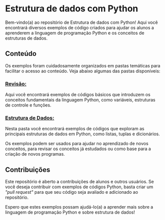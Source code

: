 # Estrutura de dados com Python

Bem-vindo(a) ao repositório de Estrutura de dados com Python! Aqui você encontrará diversos exemplos de código criados para ajudar os alunos a aprenderem a linguagem de programação Python e os conceitos de estruturas de dados.

## Conteúdo
Os exemplos foram cuidadosamente organizados em pastas temáticas para facilitar o acesso ao conteúdo. Veja abaixo algumas das pastas disponíveis:

### [Revisão:](./Revisao/) 
Aqui você encontrará exemplos de códigos básicos que introduzem os conceitos fundamentais da linguagem Python, como variáveis, estruturas de controle e funções.

### [Estrutura de Dados:](./Estrutura%20de%20dados/) 
Nesta pasta você encontrará exemplos de códigos que exploram as principais estruturas de dados em Python, como listas, tuplas e dicionários.

Os exemplos podem ser usados para ajudar no aprendizado de novos conceitos, para revisar os conceitos já estudados ou como base para a criação de novos programas.

## Contribuições
Este repositório é aberto a contribuições de alunos e outros usuários. Se você deseja contribuir com exemplos de códigos Python, basta criar um *"pull request"* para que seu código seja avaliado e adicionado ao repositório.

Espero que estes exemplos possam ajudá-lo(a) a aprender mais sobre a linguagem de programação Python e sobre estrutura de dados!